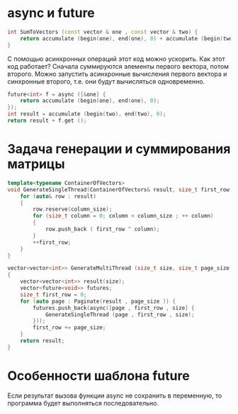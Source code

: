 # async и future
```cpp
int SumToVectors (const vector & one , const vector & two) { 
	return accumulate (begin(one), end(one), 0) + accumulate (begin(two), end(two), 0); 
}
```

С помощью асинхронных операций этот код можно ускорить.
Как этот код работает? Сначала суммируются элементы первого вектора, потом второго. Можно запустить асинхронные вычисления первого вектора и синхронные второго, т.е. они будут вычисляться одновременно.

```cpp
future<int> f = async ([&one] { 
	return accumulate (begin(one), end(one), 0); 
});
int result = accumulate (begin(two), end(two), 0);
return result + f.get ();
```

# Задача генерации и суммирования матрицы

```cpp
template<typename ContainerOfVectors>
void GenerateSingleThread(ContainerOfVectors& result, size_t first_row , size_t column_size) { 
	for (auto& row : result) 
	{ 
		row.reserve(column_size);
		for (size_t column = 0; column < column_size ; ++ column) 
		{
			row.push_back ( first_row ^ column); 
		} 
		++first_row; 
	} 
}

vector<vector<int>> GenerateMultiThread (size_t size, size_t page_size) 
{ 
	vector<vector<int>> result(size); 
	vector<future<void>> futures; 
	size_t first_row = 0; 
	for (auto page : Paginate(result , page_size )) { 
		futures.push_back(async([page , first_row , size] { 
			GenerateSingleThread (page , first_row , size); 
		})); 
		first_row += page_size; 
	} 
	return result; 
}
```

# Особенности шаблона future
Если результат вызова функции async не сохранить в переменную, то программа будет выполняться последовательно.